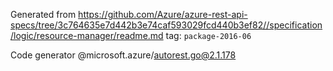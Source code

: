 Generated from https://github.com/Azure/azure-rest-api-specs/tree/3c764635e7d442b3e74caf593029fcd440b3ef82//specification/logic/resource-manager/readme.md tag: `package-2016-06`

Code generator @microsoft.azure/autorest.go@2.1.178


